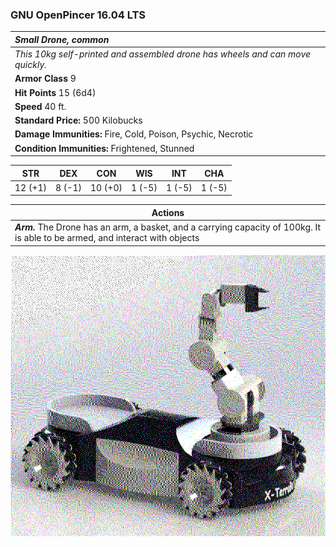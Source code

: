 ### GNU OpenPincer 16.04 LTS

| _Small Drone, common_ | 
|:-------------|
| _This 10kg self-printed and assembled drone has wheels and can move quickly._ | 
| **Armor Class** 9 |
| **Hit Points** 15 (6d4) |
| **Speed** 40 ft.|
| **Standard Price:** 500 Kilobucks |
| **Damage Immunities:** Fire, Cold, Poison, Psychic, Necrotic |
| **Condition Immunities:** Frightened, Stunned |

<table class="abilities">
  <thead><tr><th>STR</th><th>DEX</th><th>CON</th><th>WIS</th><th>INT</th> <th>CHA</th>
    </tr>
  </thead>
  <tbody>
    <tr>
      <td>12 (+1)</td>
      <td>8 (-1)</td>
      <td>10 (+0)</td>
      <td>1 (-5)</td>
      <td>1 (-5)</td>
      <td>1 (-5)</td>
    </tr>
  </tbody>
</table>

| **Actions** |
|---|
| ***Arm.***  The Drone has an arm, a basket, and a carrying capacity of 100kg.  It is able to be armed, and interact with objects |

![OpenPincer](../images/OpenPincer.jpg)